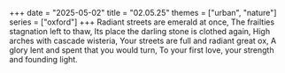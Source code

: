 +++
date = "2025-05-02"
title = "02.05.25"
themes = ["urban", "nature"]
series = ["oxford"]
+++
Radiant streets are emerald at once,
The frailties stagnation left to thaw,
Its place the darling stone is clothed again,
High arches with cascade wisteria,
Your streets are full and radiant great ox,
A glory lent and spent that you would turn,
To your first love, your strength and founding light.
